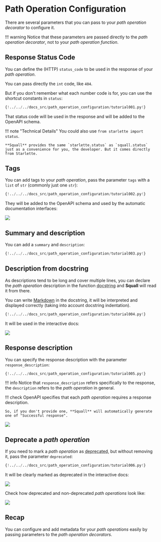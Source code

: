 # Path Operation Configuration

There are several parameters that you can pass to your *path operation decorator* to configure it.

!!! warning
    Notice that these parameters are passed directly to the *path operation decorator*, not to your *path operation function*.

## Response Status Code

You can define the (HTTP) `status_code` to be used in the response of your *path operation*.

You can pass directly the `int` code, like `404`.

But if you don't remember what each number code is for, you can use the shortcut constants in `status`:

```Python hl_lines="3  17"
{!../../../docs_src/path_operation_configuration/tutorial001.py!}
```

That status code will be used in the response and will be added to the OpenAPI schema.

!!! note "Technical Details"
    You could also use `from starlette import status`.

    **Squall** provides the same `starlette.status` as `squall.status` just as a convenience for you, the developer. But it comes directly from Starlette.

## Tags

You can add tags to your *path operation*, pass the parameter `tags` with a `list` of `str` (commonly just one `str`):

```Python hl_lines="17  22  27"
{!../../../docs_src/path_operation_configuration/tutorial002.py!}
```

They will be added to the OpenAPI schema and used by the automatic documentation interfaces:

<img src="/img/tutorial/path-operation-configuration/image01.png">

## Summary and description

You can add a `summary` and `description`:

```Python hl_lines="20-21"
{!../../../docs_src/path_operation_configuration/tutorial003.py!}
```

## Description from docstring

As descriptions tend to be long and cover multiple lines, you can declare the *path operation* description in the function <abbr title="a multi-line string as the first expression inside a function (not assigned to any variable) used for documentation">docstring</abbr> and **Squall** will read it from there.

You can write <a href="https://en.wikipedia.org/wiki/Markdown" class="external-link" target="_blank">Markdown</a> in the docstring, it will be interpreted and displayed correctly (taking into account docstring indentation).

```Python hl_lines="19-27"
{!../../../docs_src/path_operation_configuration/tutorial004.py!}
```

It will be used in the interactive docs:

<img src="/img/tutorial/path-operation-configuration/image02.png">

## Response description

You can specify the response description with the parameter `response_description`:

```Python hl_lines="21"
{!../../../docs_src/path_operation_configuration/tutorial005.py!}
```

!!! info
    Notice that `response_description` refers specifically to the response, the `description` refers to the *path operation* in general.

!!! check
    OpenAPI specifies that each *path operation* requires a response description.

    So, if you don't provide one, **Squall** will automatically generate one of "Successful response".

<img src="/img/tutorial/path-operation-configuration/image03.png">

## Deprecate a *path operation*

If you need to mark a *path operation* as <abbr title="obsolete, recommended not to use it">deprecated</abbr>, but without removing it, pass the parameter `deprecated`:

```Python hl_lines="16"
{!../../../docs_src/path_operation_configuration/tutorial006.py!}
```

It will be clearly marked as deprecated in the interactive docs:

<img src="/img/tutorial/path-operation-configuration/image04.png">

Check how deprecated and non-deprecated *path operations* look like:

<img src="/img/tutorial/path-operation-configuration/image05.png">

## Recap

You can configure and add metadata for your *path operations* easily by passing parameters to the *path operation decorators*.
